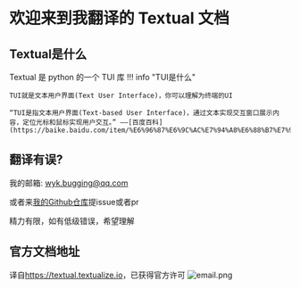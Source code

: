 # 欢迎来到我翻译的 Textual 文档

## Textual是什么
Textual 是 python 的一个 TUI 库
!!! info "TUI是什么"

    TUI就是文本用户界面(Text User Interface)，你可以理解为终端的UI
    
    “TUI是指文本用户界面(Text-based User Interface)，通过文本实现交互窗口展示内容，定位光标和鼠标实现用户交互。” ——[百度百科](https://baike.baidu.com/item/%E6%96%87%E6%9C%AC%E7%94%A8%E6%88%B7%E7%95%8C%E9%9D%A2)

## 翻译有误?
我的邮箱: wyk.bugging@qq.com

或者来[我的Github仓库](https://github.com/i-am-wyk/textual-translate)提issue或者pr

精力有限，如有低级错误，希望理解

## 官方文档地址
译自<a href="https://textual.textualize.io/" target="_blank">https://textual.textualize.io</a>，已获得官方许可
![email.png](https://s2.loli.net/2022/12/28/ZY9HGRlwnMo1tUD.png)
